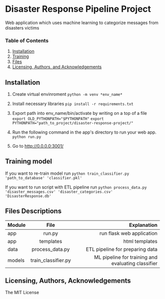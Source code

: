 # Disaster Response Pipeline Project
Web application which uses machine learning to categorize messages from disasters victims

### Table of Contents

1. [Installation](#installation)
2. [Training](#training)
3. [Files](#files)
4. [Licensing, Authors, and Acknowledgements](#licensing)

## Installation <a name="installation"></a>

1. Create virtual envinroment 
`python -m venv *env_name*`

2. Install necessary libraries
`pip install -r requirements.txt`

3. Export path into env_name/bin/activate by writing on a top of a file
`export OLD_PYTHONPATH="$PYTHONPATH"`
`export PYTHONPATH="path_to_project/disaster-response-project/"`

4. Run the following command in the app's directory to run your web app.
    `python run.py`

5. Go to http://0.0.0.0:3001/

## Training model <a name="training"></a>
If you want to re-train model run
`python train_classifier.py 'path_to_database' 'classifier.pkl'`

If you want to run script with ETL pipeline run
`python process_data.py 'disaster_messages.csv' 'disaster_categories.csv' 'DisasterResponse.db'`

## Files Descriptions <a name="files"></a>

| Module        | File           | Explanation  |
| ------------- |:-------------:| -----:|
| app           | run.py         | run flask web application |
| app           | templates      | html templates |
| data          | process_data.py| ETL pipeline for preparing data |
| models        | train_classifier.py| ML pipeline for training and evaluating classifier |

## Licensing, Authors, Acknowledgements<a name="licensing"></a>

The MIT License

